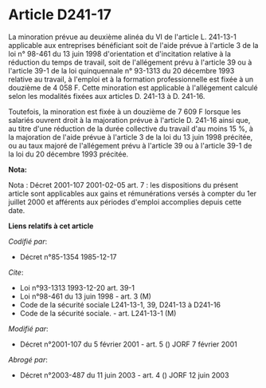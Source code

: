 # Article D241-17

La minoration prévue au deuxième alinéa du VI de l'article L. 241-13-1 applicable aux entreprises bénéficiant soit de l'aide
prévue à l'article 3 de la loi n° 98-461 du 13 juin 1998 d'orientation et d'incitation relative à la réduction du temps de
travail, soit de l'allégement prévu à l'article 39 ou à l'article 39-1 de la loi quinquennale n° 93-1313 du 20 décembre 1993
relative au travail, à l'emploi et à la formation professionnelle est fixée à un douzième de 4 058 F. Cette minoration est
applicable à l'allégement calculé selon les modalités fixées aux articles D. 241-13 à D. 241-16.

Toutefois, la minoration est fixée à un douzième de 7 609 F lorsque les salariés ouvrent droit à la majoration prévue à
l'article D. 241-16 ainsi que, au titre d'une réduction de la durée collective du travail d'au moins 15 %, à la majoration de
l'aide prévue à l'article 3 de la loi du 13 juin 1998 précitée, ou au taux majoré de l'allégement prévu à l'article 39 ou à
l'article 39-1 de la loi du 20 décembre 1993 précitée.

**Nota:**

Nota : Décret 2001-107 2001-02-05 art. 7 : les dispositions du présent article sont applicables aux gains et rémunérations
versés à compter du 1er juillet 2000 et afférents aux périodes d'emploi accomplies depuis cette date.

**Liens relatifs à cet article**

_Codifié par_:

  - Décret n°85-1354 1985-12-17

_Cite_:

  - Loi n°93-1313 1993-12-20 art. 39-1
  - Loi n°98-461 du 13 juin 1998 - art. 3 (M)
  - Code de la sécurité sociale L241-13-1, 39, D241-13 à D241-16
  - Code de la sécurité sociale. - art. L241-13-1 (M)

_Modifié par_:

  - Décret n°2001-107 du 5 février 2001 - art. 5 () JORF 7 février 2001

_Abrogé par_:

  - Décret n°2003-487 du 11 juin 2003 - art. 4 () JORF 12 juin 2003

